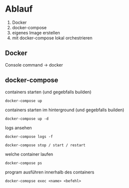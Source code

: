 # Ablauf

1. Docker
2. docker-compose
3. eigenes Image erstellen
4. mit docker-compose lokal orchestrieren


## Docker

Console command -> docker

## docker-compose

containers starten (und gegebfalls builden)

```
docker-compose up
```

containers starten im hinterground (und gegebfalls builden)

```
docker-compose up -d
```

logs ansehen

```
docker-compose logs -f

```

```
docker-compose stop / start / restart
```

welche container laufen
```
docker-compose ps
```

program ausführen innerhalb des containers
```
docker-comopse exec <name> <befehl>
```


